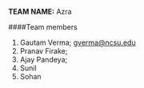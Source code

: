 **TEAM NAME:** Azra

####Team members
1. Gautam Verma; gverma@ncsu.edu
2. Pranav Firake;
3. Ajay Pandeya;
4. Sunil
5. Sohan
